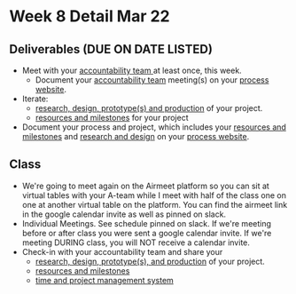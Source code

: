 # Week 8 Detail Mar 22

## Deliverables \(DUE ON DATE LISTED\)

* Meet with your [accountability team ](../assignments/accountability_partner.md)at least once, this week. 
  * Document your [accountability team](../assignments/accountability_partner.md) meeting\(s\) on your [process website](../website.md).
* Iterate: 
  * [research, design, prototype\(s\) and production](../project_plan/) of your project.
  * [resources and milestones](../project_plan/) for your project
* Document your process and project, which includes your [resources and milestones](../project_plan/) and [research and design](../project_plan/) on your [process website](../website.md).

## Class

* We're going to meet again on the Airmeet platform so you can sit at virtual tables with your A-team while I meet with half of the class one on one at another virtual table on the platform. You can find the airmeet link in the google calendar invite as well as pinned on slack.
* Individual Meetings. See schedule pinned on slack. If we're meeting before or after class you were sent a google calendar invite. If we're meeting DURING class, you will NOT receive a calendar invite.
* Check-in with your accountability team and share your
  * [research, design, prototype\(s\), and production](../project_plan/) of your project.
  * [resources and milestones](../project_plan/)
  * [time and project management system](../creativity-resources.md)

## 



